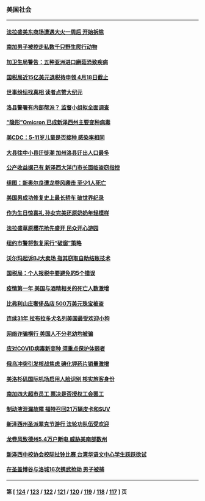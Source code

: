 ### 美国社会
---
#### [法拉盛美东商场遭遇大火一周后  开始拆除](../../pages/ncid1078160/n13673769.md) 
#### [南加男子被控走私数千只野生爬行动物](../../pages/ncid1078160/n13673762.md) 
#### [加卫生局警告：五种亚洲进口磨菇恐致疾病](../../pages/ncid1078160/n13673691.md) 
#### [国税局近15亿美元退税待申领 4月18日截止](../../pages/ncid1078160/n13673678.md) 
#### [世事纷纭找真相 读者点赞大纪元](../../pages/ncid1078160/n13673494.md) 
#### [洛县警署有内部帮派？ 监督小组拟全面调查](../../pages/ncid1078160/n13673637.md) 
#### [“隐形”Omicron 已成新泽西州主要变种病毒](../../pages/ncid1078160/n13670996.md) 
#### [美CDC：5-11岁儿童是否接种 感染率相同](../../pages/ncid1078160/n13671301.md) 
#### [大县往中小县迁徙潮 加州洛县迁出人口最多](../../pages/ncid1078160/n13671442.md) 
#### [公产收益据己有 新泽西大洋门市长面临盗窃指控](../../pages/ncid1078160/n13670949.md) 
#### [组图：新奥尔良遭龙卷风袭击 至少1人死亡](../../pages/ncid1078160/n13669575.md) 
#### [美国男成功修复史上最长轿车 破世界纪录](../../pages/ncid1078160/n13669510.md) 
#### [作为生日惊喜礼 孙女完美还原奶奶年轻模样](../../pages/ncid1078160/n13669445.md) 
#### [法拉盛草原樱花抢先盛开 民众开心游园](../../pages/ncid1078160/n13668925.md) 
#### [纽约市警将恢复采行“破窗”策略](../../pages/ncid1078160/n13669101.md) 
#### [沃尔玛起诉BJ大卖场 指其窃取自助结账技术](../../pages/ncid1078160/n13668524.md) 
#### [国税局：个人报税中要避免的5个错误](../../pages/ncid1078160/n13668757.md) 
#### [疫情第一年 美国与酒精相关的死亡人数激增](../../pages/ncid1078160/n13668573.md) 
#### [比弗利山庄奢侈品店 500万美元珠宝被盗](../../pages/ncid1078160/n13668443.md) 
#### [连续31年 拉布拉多犬名列美国最受欢迎小狗](../../pages/ncid1078160/n13666988.md) 
#### [网络诈骗横行 美国人不分老幼均被骗](../../pages/ncid1078160/n13666400.md) 
#### [应对COVID病毒新变种 须重点保护体弱者](../../pages/ncid1078160/n13666219.md) 
#### [俄乌冲突引发核战焦虑 碘化钾药片销量激增](../../pages/ncid1078160/n13665851.md) 
#### [美洛杉矶国际机场启用人脸识别 核实旅客身份](../../pages/ncid1078160/n13666070.md) 
#### [南加四大超市员工 票决是否授权工会罢工](../../pages/ncid1078160/n13666001.md) 
#### [制动液泄漏故障 福特召回21万辆皮卡和SUV](../../pages/ncid1078160/n13665840.md) 
#### [新泽西州圣派翠克节游行 法轮功队伍受欢迎](../../pages/ncid1078160/n13665602.md) 
#### [龙卷风致德州5.4万户断电 威胁美南部数州](../../pages/ncid1078160/n13665303.md) 
#### [新泽西中校协会校际扯铃比赛 台湾华语文中心学生跃跃欲试](../../pages/ncid1078160/n13665556.md) 
#### [在圣盖博谷与洛城16次携武抢劫 男子被捕](../../pages/ncid1078160/n13665528.md) 

---
#### 第 [ [124](./124.md) / [123](./123.md) / [122](./122.md) / [121](./121.md) / [120](./120.md) / [119](./119.md) / [118](./118.md) / [117](./117.md) ] 页
